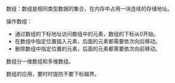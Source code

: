 数组：数组是相同类型数据的集合，在内存中占用一块连续的存储地址。

操作数组：
- 通过数组的下标地址访问数组中的元素，数组的下标从0开始。
- 在数组中指定位置插入元素，后面的元素都需要依次向后移动。
- 删除数组中指定位置的元素，后面的元素都需要依次向前移动。

数组分一维数组和多维数组。

数组的应用，要时时提防不要下标越界。